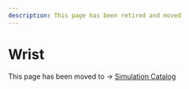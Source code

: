 ```yaml
---
description: This page has been retired and moved
---
```


# Wrist

This page has been moved to -> [Simulation Catalog](https://www.vitasim.dk/x-ray-simulator/simulation-catalog/)

